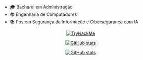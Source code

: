 
- 🎓 Bacharel em Administração
- 📚 Engenharia de Computadores
- 📚 Pós em Segurança da Informação e Cibersegurança com IA

<div align="center">
<a href="https://tryhackme.com/p/Donronron"><img src="https://tryhackme-badges.s3.amazonaws.com/Donronron.png?" alt="TryHackMe"></a>

 
[![GitHub stats](https://github-readme-stats-git-master-sobreiravs-projects.vercel.app/api/top-langs/?username=SobreiraV&theme=chartreuse-dark&layout=compact&langs_count=7)](https://github.com/anuraghazra/github-readme-stats)

[![GitHub stats](https://github-readme-stats-git-master-sobreiravs-projects.vercel.app/api?username=SobreiraV&theme=chartreuse-dark&show_icons=true&count_private=true&hide=contribs)](https://github.com/anuraghazra/github-readme-stats)

</div>
  
<!--
**SobreiraV/sobreirav** is a ✨ _special_ ✨ repository because its `README.md` (this file) appears on your GitHub profile.

Here are some ideas to get you started:

- 🔭 I’m currently working on ...
- 🌱 I’m currently learning ...
- 👯 I’m looking to collaborate on ...
- 🤔 I’m looking for help with ...
- 💬 Ask me about ...
- 📫 How to reach me: ...
- 😄 Pronouns: ...
- ⚡ Fun fact: ...
-->
